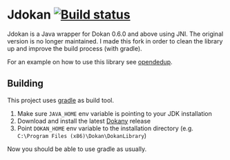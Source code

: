 Jdokan [![Build status](https://ci.appveyor.com/api/projects/status/bbc77ypvx96ijqif?svg=true)](https://ci.appveyor.com/project/sherter/jdokan-nu5cd)
======

Jdokan is a Java wrapper for Dokan 0.6.0 and above using JNI.
The original version is no longer maintained. I made this fork 
in order to clean the library up and improve the build process (with gradle).

For an example on how to use this library see 
[opendedup](http://code.google.com/p/opendedup/source/browse/trunk/src/org/opendedup/sdfs/windows/fs/WinSDFS.java).

## Building
This project uses [gradle](http://gradle.org/) as build tool.

1. Make sure `JAVA_HOME` env variable is pointing to your JDK installation
2. Download and install the latest [Dokany](https://github.com/Maxhy/dokany/releases) release
3. Point `DOKAN_HOME` env variable to the installation directory 
(e.g. `C:\Program Files (x86)\Dokan\DokanLibrary`)

Now you should be able to use gradle as usually.

